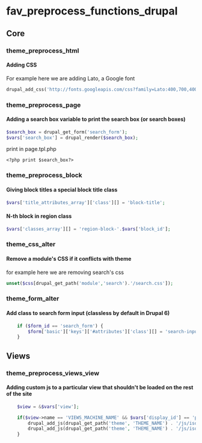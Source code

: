 # fav_preprocess_functions_drupal

## Core
### theme_preprocess_html
#### Adding CSS
For example here we are adding Lato, a Google font
```php
drupal_add_css('http://fonts.googleapis.com/css?family=Lato:400,700,400italic,700italic', array('type' => 'external'));
```
### theme_preprocess_page
#### Adding a search box variable to print the search box (or search boxes)
```php
$search_box = drupal_get_form('search_form');
$vars['search_box'] = drupal_render($search_box);
```
print in page.tpl.php
```
<?php print $search_box?>
```

### theme_preprocess_block
#### Giving block titles a special block title class
```php
$vars['title_attributes_array']['class'][] = 'block-title';
```
#### N-th block in region class
```php
$vars['classes_array'][] = 'region-block-'.$vars['block_id'];
```
### theme_css_alter
#### Remove a module's CSS if it conflicts with theme
for example here we are removing search's css
```php
unset($css[drupal_get_path('module','search').'/search.css']);
```

### theme_form_alter
#### Add class to search form input (classless by default in Drupal 6)
```php
    if ($form_id == 'search_form') {
        $form['basic']['keys']['#attributes']['class'][] = 'search-input-form';
    }
```

## Views
### theme_preprocess_views_view
#### Adding custom js to a particular view that shouldn't be loaded on the rest of the site
```php
    $view = &$vars['view'];

    if($view->name == 'VIEWS_MACHINE_NAME' && $vars['display_id'] == 'page'){
        drupal_add_js(drupal_get_path('theme', 'THEME_NAME') . '/js/isotope.pkgd.min.js');
        drupal_add_js(drupal_get_path('theme', 'THEME_NAME') . '/js/isotope_config.js');
    }

```

